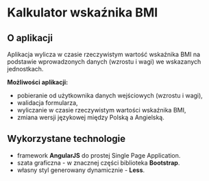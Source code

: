 # Kalkulator wskaźnika BMI

## O aplikacji

Aplikacja wylicza w czasie rzeczywistym wartość wskaźnika BMI
na podstawie wprowadzonych danych (wzrostu i wagi) we wskazanych
jednostkach.

**Możliwości aplikacji:**
* pobieranie od użytkownika danych wejściowych (wzrostu i wagi),
* walidacja formularza,
* wyliczanie w czasie rzeczywistym wartości wskaźnika BMI,
* zmiana wersji językowej między Polską a Angielską.

## Wykorzystane technologie

* framework **AngularJS** do prostej Single Page Application.
* szata graficzna - w znacznej części biblioteka **Bootstrap**.
* własny styl generowany dynamicznie - **Less**.
